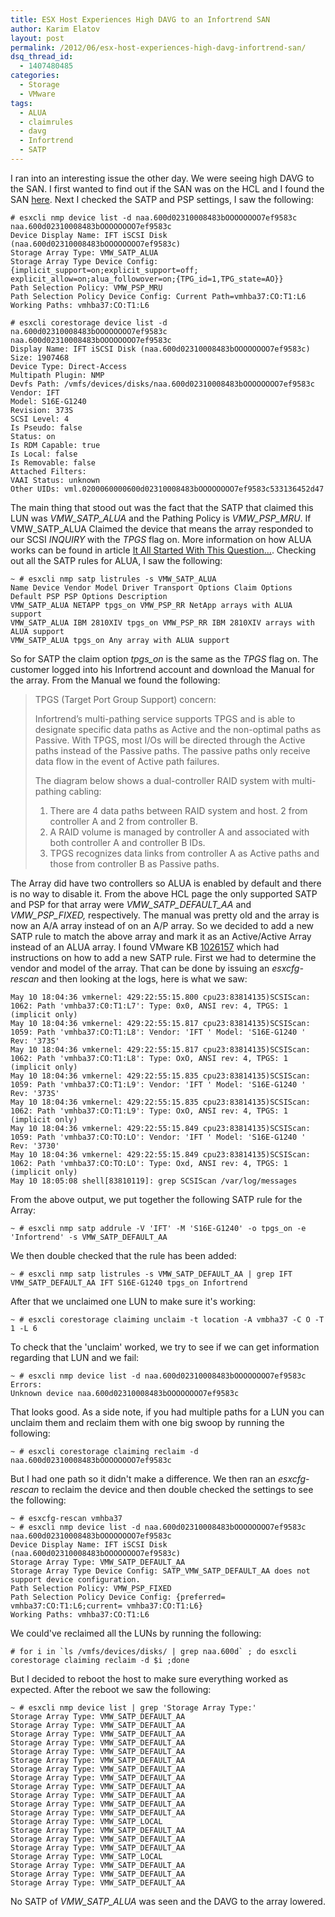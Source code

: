 ```yaml
---
title: ESX Host Experiences High DAVG to an Infortrend SAN
author: Karim Elatov
layout: post
permalink: /2012/06/esx-host-experiences-high-davg-infortrend-san/
dsq_thread_id:
  - 1407480485
categories:
  - Storage
  - VMware
tags:
  - ALUA
  - claimrules
  - davg
  - Infortrend
  - SATP
---
```

I ran into an interesting issue the other day. We were seeing high DAVG to the SAN. I first wanted to find out if the SAN was on the HCL and I found the SAN <a href="http://www.vmware.com/resources/compatibility/detail.php?deviceCategory=san&productid=18911&deviceCategory=san&partner=121&keyword=S16&isSVA=1&page=1&display_interval=10&sortColumn=Partner&sortOrder=Asc" onclick="javascript:_gaq.push(['_trackEvent','outbound-article','http://www.vmware.com/resources/compatibility/detail.php?deviceCategory=san&productid=18911&deviceCategory=san&partner=121&keyword=S16&isSVA=1&page=1&display_interval=10&sortColumn=Partner&sortOrder=Asc']);">here</a>. Next I checked the SATP and PSP settings, I saw the following:

	  
	# esxcli nmp device list -d naa.600d02310008483bOOOOOOOO7ef9583c  
	naa.600d02310008483bOOOOOOOO7ef9583c  
	Device Display Name: IFT iSCSI Disk (naa.600d02310008483bOOOOOOOO7ef9583c)  
	Storage Array Type: VMW_SATP_ALUA  
	Storage Array Type Device Config: {implicit_support=on;explicit_support=off; explicit_allow=on;alua_followover=on;{TPG_id=1,TPG_state=AO}}  
	Path Selection Policy: VMW_PSP_MRU  
	Path Selection Policy Device Config: Current Path=vmhba37:CO:T1:L6  
	Working Paths: vmhba37:CO:T1:L6
	
	# esxcli corestorage device list -d na.600d02310008483bOOOOOOOO7ef9583c  
	naa.600d02310008483bOOOOOOOO7ef9583c  
	Display Name: IFT iSCSI Disk (naa.600d02310008483bOOOOOOOO7ef9583c)  
	Size: 1907468  
	Device Type: Direct-Access  
	Multipath Plugin: NMP  
	Devfs Path: /vmfs/devices/disks/naa.600d02310008483bOOOOOOOO7ef9583c  
	Vendor: IFT  
	Model: S16E-G1240  
	Revision: 373S  
	SCSI Level: 4  
	Is Pseudo: false  
	Status: on  
	Is RDM Capable: true  
	Is Local: false  
	Is Removable: false  
	Attached Filters:  
	VAAI Status: unknown  
	Other UIDs: vml.0200060000600d02310008483bOOOOOOOO7ef9583c533136452d47  
	

The main thing that stood out was the fact that the SATP that claimed this LUN was *VMW_SATP_ALUA* and the Pathing Policy is *VMW_PSP_MRU*. If VMW_SATP_ALUA Claimed the device that means the array responded to our SCSI *INQUIRY* with the *TPGS* flag on. More information on how ALUA works can be found in article <a href="http://deinoscloud.wordpress.com/?s=alua" onclick="javascript:_gaq.push(['_trackEvent','outbound-article','http://deinoscloud.wordpress.com/?s=alua']);">It All Started With This Question…</a>. Checking out all the SATP rules for ALUA, I saw the following:

	  
	~ # esxcli nmp satp listrules -s VMW_SATP_ALUA  
	Name Device Vendor Model Driver Transport Options Claim Options Default PSP PSP Options Description  
	VMW_SATP_ALUA NETAPP tpgs_on VMW_PSP_RR NetApp arrays with ALUA support  
	VMW_SATP_ALUA IBM 2810XIV tpgs_on VMW_PSP_RR IBM 2810XIV arrays with ALUA support  
	VMW_SATP_ALUA tpgs_on Any array with ALUA support  
	

So for SATP the claim option *tpgs_on* is the same as the *TPGS* flag on. The customer logged into his Infortrend account and download the Manual for the array. From the Manual we found the following:

> TPGS (Target Port Group Support) concern:
> 
> Infortrend’s multi-pathing service supports TPGS and is able to designate specific data paths as Active and the non-optimal paths as Passive. With TPGS, most I/Os will be directed through the Active paths instead of the Passive paths. The passive paths only receive data flow in the event of Active path failures.
> 
> The diagram below shows a dual-controller RAID system with multi-pathing cabling:
> 
> 1.  There are 4 data paths between RAID system and host. 2 from controller A and 2 from controller B.
> 2.  A RAID volume is managed by controller A and associated with both controller A and controller B IDs.
> 3.  TPGS recognizes data links from controller A as Active paths and those from controller B as Passive paths.

The Array did have two controllers so ALUA is enabled by default and there is no way to disable it. From the above HCL page the only supported SATP and PSP for that array were *VMW_SATP_DEFAULT_AA* and *VMW_PSP_FIXED,* respectively. The manual was pretty old and the array is now an A/A array instead of on an A/P array. So we decided to add a new SATP rule to match the above array and mark it as an Active/Active Array instead of an ALUA array. I found VMware KB <a href="http://kb.vmware.com/kb/1026157" onclick="javascript:_gaq.push(['_trackEvent','outbound-article','http://kb.vmware.com/kb/1026157']);">1026157</a> which had instructions on how to add a new SATP rule. First we had to determine the vendor and model of the array. That can be done by issuing an *esxcfg-rescan* and then looking at the logs, here is what we saw:

	  
	May 10 18:04:36 vmkernel: 429:22:55:15.800 cpu23:83814135)SCSIScan: 1062: Path 'vmhba37:C0:T1:L7': Type: 0x0, ANSI rev: 4, TPGS: 1 (implicit only)  
	May 10 18:04:36 vmkernel: 429:22:55:15.817 cpu23:83814135)SCSIScan: 1059: Path 'vmhba37:CO:T1:L8': Vendor: 'IFT ' Model: 'S16E-G1240 ' Rev: '373S'  
	May 10 18:04:36 vmkernel: 429:22:55:15.817 cpu23:83814135)SCSIScan: 1062: Path 'vmhba37:CO:T1:L8': Type: OxO, ANSI rev: 4, TPGS: 1 (implicit only)  
	May 10 18:04:36 vmkernel: 429:22:55:15.835 cpu23:83814135)SCSIScan: 1059: Path 'vmhba37:CO:T1:L9': Vendor: 'IFT ' Model: 'S16E-G1240 ' Rev: '373S'  
	May 10 18:04:36 vmkernel: 429:22:55:15.835 cpu23:83814135)SCSIScan: 1062: Path 'vmhba37:CO:T1:L9': Type: OxO, ANSI rev: 4, TPGS: 1 (implicit only)  
	May 10 18:04:36 vmkernel: 429:22:55:15.849 cpu23:83814135)SCSIScan: 1059: Path 'vmhba37:CO:TO:LO': Vendor: 'IFT ' Model: 'S16E-G1240 ' Rev: '3730'  
	May 10 18:04:36 vmkernel: 429:22:55:15.849 cpu23:83814135)SCSIScan: 1062: Path 'vmhba37:CO:TO:LO': Type: Oxd, ANSI rev: 4, TPGS: 1 (implicit only)  
	May 10 18:05:08 shell[83810119]: grep SCSIScan /var/log/messages  
	

From the above output, we put together the following SATP rule for the Array:

	  
	~ # esxcli nmp satp addrule -V 'IFT' -M 'S16E-G1240' -o tpgs_on -e 'Infortrend' -s VMW_SATP_DEFAULT_AA  
	

We then double checked that the rule has been added:

	  
	~ # esxcli nmp satp listrules -s VMW_SATP_DEFAULT_AA | grep IFT  
	VMW_SATP_DEFAULT_AA IFT S16E-G1240 tpgs_on Infortrend  
	

After that we unclaimed one LUN to make sure it's working:

	  
	~ # esxcli corestorage claiming unclaim -t location -A vmbha37 -C O -T 1 -L 6  
	

To check that the 'unclaim' worked, we try to see if we can get information regarding that LUN and we fail:

	  
	~ # esxcli nmp device list -d naa.600d02310008483bOOOOOOOO7ef9583c  
	Errors:  
	Unknown device naa.600d02310008483bOOOOOOOO7ef9583c  
	

That looks good. As a side note, if you had multiple paths for a LUN you can unclaim them and reclaim them with one big swoop by running the following:

	  
	~ # esxcli corestorage claiming reclaim -d naa.600d02310008483bOOOOOOOO7ef9583c  
	

But I had one path so it didn't make a difference. We then ran an *esxcfg-rescan* to reclaim the device and then double checked the settings to see the following:

	  
	~ # esxcfg-rescan vmhba37  
	~ # esxcli nmp device list -d naa.600d02310008483bOOOOOOOO7ef9583c  
	naa.600d02310008483bOOOOOOOO7ef9583c  
	Device Display Name: IFT iSCSI Disk (naa.600d02310008483bOOOOOOOO7ef9583c)  
	Storage Array Type: VMW_SATP_DEFAULT_AA  
	Storage Array Type Device Config: SATP_VMW_SATP_DEFAULT_AA does not support device configuration.  
	Path Selection Policy: VMW_PSP_FIXED  
	Path Selection Policy Device Config: {preferred= vmhba37:CO:T1:L6;current= vmhba37:CO:T1:L6}  
	Working Paths: vmhba37:CO:T1:L6  
	

We could've reclaimed all the LUNs by running the following:

	  
	# for i in `ls /vmfs/devices/disks/ | grep naa.600d` ; do esxcli corestorage claiming reclaim -d $i ;done  
	

But I decided to reboot the host to make sure everything worked as expected. After the reboot we saw the following:

	  
	~ # esxcli nmp device list | grep 'Storage Array Type:'  
	Storage Array Type: VMW_SATP_DEFAULT_AA  
	Storage Array Type: VMW_SATP_DEFAULT_AA  
	Storage Array Type: VMW_SATP_DEFAULT_AA  
	Storage Array Type: VMW_SATP_DEFAULT_AA  
	Storage Array Type: VMW_SATP_DEFAULT_AA  
	Storage Array Type: VMW_SATP_DEFAULT_AA  
	Storage Array Type: VMW_SATP_DEFAULT_AA  
	Storage Array Type: VMW_SATP_DEFAULT_AA  
	Storage Array Type: VMW_SATP_DEFAULT_AA  
	Storage Array Type: VMW_SATP_DEFAULT_AA  
	Storage Array Type: VMW_SATP_DEFAULT_AA  
	Storage Array Type: VMW_SATP_DEFAULT_AA  
	Storage Array Type: VMW_SATP_LOCAL  
	Storage Array Type: VMW_SATP_DEFAULT_AA  
	Storage Array Type: VMW_SATP_DEFAULT_AA  
	Storage Array Type: VMW_SATP_DEFAULT_AA  
	Storage Array Type: VMW_SATP_LOCAL  
	Storage Array Type: VMW_SATP_DEFAULT_AA  
	Storage Array Type: VMW_SATP_DEFAULT_AA  
	Storage Array Type: VMW_SATP_DEFAULT_AA  
	

No SATP of *VMW_SATP_ALUA* was seen and the DAVG to the array lowered.
